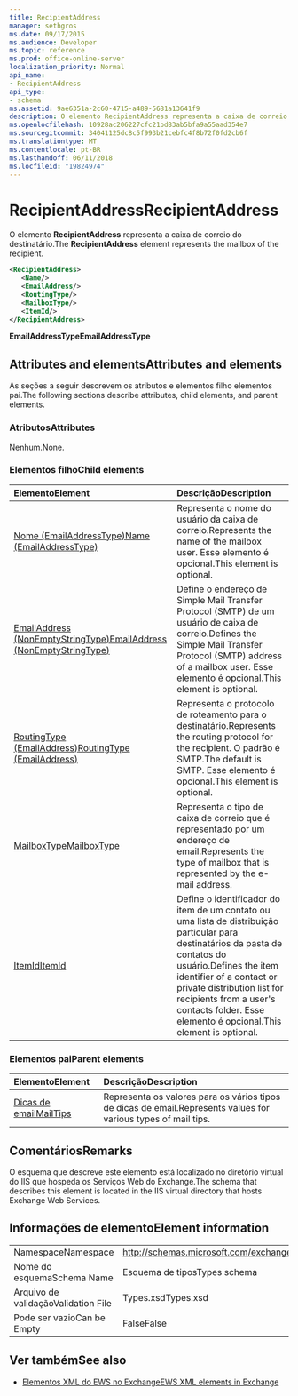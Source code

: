 ```yaml
---
title: RecipientAddress
manager: sethgros
ms.date: 09/17/2015
ms.audience: Developer
ms.topic: reference
ms.prod: office-online-server
localization_priority: Normal
api_name:
- RecipientAddress
api_type:
- schema
ms.assetid: 9ae6351a-2c60-4715-a489-5681a13641f9
description: O elemento RecipientAddress representa a caixa de correio do destinatário.
ms.openlocfilehash: 10928ac206227cfc21bd83ab5bfa9a55aad354e7
ms.sourcegitcommit: 34041125dc8c5f993b21cebfc4f8b72f0fd2cb6f
ms.translationtype: MT
ms.contentlocale: pt-BR
ms.lasthandoff: 06/11/2018
ms.locfileid: "19824974"
---
```

# <a name="recipientaddress"></a><span data-ttu-id="8e41d-103">RecipientAddress</span><span class="sxs-lookup"><span data-stu-id="8e41d-103">RecipientAddress</span></span>

<span data-ttu-id="8e41d-104">O elemento **RecipientAddress** representa a caixa de correio do destinatário.</span><span class="sxs-lookup"><span data-stu-id="8e41d-104">The **RecipientAddress** element represents the mailbox of the recipient.</span></span> 
  
```xml
<RecipientAddress>
   <Name/>
   <EmailAddress/>
   <RoutingType/>
   <MailboxType/>
   <ItemId/>
</RecipientAddress>
```

 <span data-ttu-id="8e41d-105">**EmailAddressType**</span><span class="sxs-lookup"><span data-stu-id="8e41d-105">**EmailAddressType**</span></span>
## <a name="attributes-and-elements"></a><span data-ttu-id="8e41d-106">Attributes and elements</span><span class="sxs-lookup"><span data-stu-id="8e41d-106">Attributes and elements</span></span>

<span data-ttu-id="8e41d-107">As seções a seguir descrevem os atributos e elementos filho elementos pai.</span><span class="sxs-lookup"><span data-stu-id="8e41d-107">The following sections describe attributes, child elements, and parent elements.</span></span>
  
### <a name="attributes"></a><span data-ttu-id="8e41d-108">Atributos</span><span class="sxs-lookup"><span data-stu-id="8e41d-108">Attributes</span></span>

<span data-ttu-id="8e41d-109">Nenhum.</span><span class="sxs-lookup"><span data-stu-id="8e41d-109">None.</span></span>
  
### <a name="child-elements"></a><span data-ttu-id="8e41d-110">Elementos filho</span><span class="sxs-lookup"><span data-stu-id="8e41d-110">Child elements</span></span>

|<span data-ttu-id="8e41d-111">**Elemento**</span><span class="sxs-lookup"><span data-stu-id="8e41d-111">**Element**</span></span>|<span data-ttu-id="8e41d-112">**Descrição**</span><span class="sxs-lookup"><span data-stu-id="8e41d-112">**Description**</span></span>|
|:-----|:-----|
|[<span data-ttu-id="8e41d-113">Nome (EmailAddressType)</span><span class="sxs-lookup"><span data-stu-id="8e41d-113">Name (EmailAddressType)</span></span>](name-emailaddresstype.md) <br/> |<span data-ttu-id="8e41d-114">Representa o nome do usuário da caixa de correio.</span><span class="sxs-lookup"><span data-stu-id="8e41d-114">Represents the name of the mailbox user.</span></span> <span data-ttu-id="8e41d-115">Esse elemento é opcional.</span><span class="sxs-lookup"><span data-stu-id="8e41d-115">This element is optional.</span></span>  <br/> |
|[<span data-ttu-id="8e41d-116">EmailAddress (NonEmptyStringType)</span><span class="sxs-lookup"><span data-stu-id="8e41d-116">EmailAddress (NonEmptyStringType)</span></span>](emailaddress-nonemptystringtype.md) <br/> |<span data-ttu-id="8e41d-117">Define o endereço de Simple Mail Transfer Protocol (SMTP) de um usuário de caixa de correio.</span><span class="sxs-lookup"><span data-stu-id="8e41d-117">Defines the Simple Mail Transfer Protocol (SMTP) address of a mailbox user.</span></span> <span data-ttu-id="8e41d-118">Esse elemento é opcional.</span><span class="sxs-lookup"><span data-stu-id="8e41d-118">This element is optional.</span></span>  <br/> |
|[<span data-ttu-id="8e41d-119">RoutingType (EmailAddress)</span><span class="sxs-lookup"><span data-stu-id="8e41d-119">RoutingType (EmailAddress)</span></span>](routingtype-emailaddress.md) <br/> |<span data-ttu-id="8e41d-120">Representa o protocolo de roteamento para o destinatário.</span><span class="sxs-lookup"><span data-stu-id="8e41d-120">Represents the routing protocol for the recipient.</span></span> <span data-ttu-id="8e41d-121">O padrão é SMTP.</span><span class="sxs-lookup"><span data-stu-id="8e41d-121">The default is SMTP.</span></span> <span data-ttu-id="8e41d-122">Esse elemento é opcional.</span><span class="sxs-lookup"><span data-stu-id="8e41d-122">This element is optional.</span></span>  <br/> |
|[<span data-ttu-id="8e41d-123">MailboxType</span><span class="sxs-lookup"><span data-stu-id="8e41d-123">MailboxType</span></span>](mailboxtype.md) <br/> |<span data-ttu-id="8e41d-124">Representa o tipo de caixa de correio que é representado por um endereço de email.</span><span class="sxs-lookup"><span data-stu-id="8e41d-124">Represents the type of mailbox that is represented by the e-mail address.</span></span>  <br/> |
|[<span data-ttu-id="8e41d-125">ItemId</span><span class="sxs-lookup"><span data-stu-id="8e41d-125">ItemId</span></span>](itemid.md) <br/> |<span data-ttu-id="8e41d-126">Define o identificador do item de um contato ou uma lista de distribuição particular para destinatários da pasta de contatos do usuário.</span><span class="sxs-lookup"><span data-stu-id="8e41d-126">Defines the item identifier of a contact or private distribution list for recipients from a user's contacts folder.</span></span> <span data-ttu-id="8e41d-127">Esse elemento é opcional.</span><span class="sxs-lookup"><span data-stu-id="8e41d-127">This element is optional.</span></span>  <br/> |
   
### <a name="parent-elements"></a><span data-ttu-id="8e41d-128">Elementos pai</span><span class="sxs-lookup"><span data-stu-id="8e41d-128">Parent elements</span></span>

|<span data-ttu-id="8e41d-129">**Elemento**</span><span class="sxs-lookup"><span data-stu-id="8e41d-129">**Element**</span></span>|<span data-ttu-id="8e41d-130">**Descrição**</span><span class="sxs-lookup"><span data-stu-id="8e41d-130">**Description**</span></span>|
|:-----|:-----|
|[<span data-ttu-id="8e41d-131">Dicas de email</span><span class="sxs-lookup"><span data-stu-id="8e41d-131">MailTips</span></span>](mailtips.md) <br/> |<span data-ttu-id="8e41d-132">Representa os valores para os vários tipos de dicas de email.</span><span class="sxs-lookup"><span data-stu-id="8e41d-132">Represents values for various types of mail tips.</span></span>  <br/> |
   
## <a name="remarks"></a><span data-ttu-id="8e41d-133">Comentários</span><span class="sxs-lookup"><span data-stu-id="8e41d-133">Remarks</span></span>

<span data-ttu-id="8e41d-134">O esquema que descreve este elemento está localizado no diretório virtual do IIS que hospeda os Serviços Web do Exchange.</span><span class="sxs-lookup"><span data-stu-id="8e41d-134">The schema that describes this element is located in the IIS virtual directory that hosts Exchange Web Services.</span></span>
  
## <a name="element-information"></a><span data-ttu-id="8e41d-135">Informações de elemento</span><span class="sxs-lookup"><span data-stu-id="8e41d-135">Element information</span></span>

|||
|:-----|:-----|
|<span data-ttu-id="8e41d-136">Namespace</span><span class="sxs-lookup"><span data-stu-id="8e41d-136">Namespace</span></span>  <br/> |http://schemas.microsoft.com/exchange/services/2006/types  <br/> |
|<span data-ttu-id="8e41d-137">Nome do esquema</span><span class="sxs-lookup"><span data-stu-id="8e41d-137">Schema Name</span></span>  <br/> |<span data-ttu-id="8e41d-138">Esquema de tipos</span><span class="sxs-lookup"><span data-stu-id="8e41d-138">Types schema</span></span>  <br/> |
|<span data-ttu-id="8e41d-139">Arquivo de validação</span><span class="sxs-lookup"><span data-stu-id="8e41d-139">Validation File</span></span>  <br/> |<span data-ttu-id="8e41d-140">Types.xsd</span><span class="sxs-lookup"><span data-stu-id="8e41d-140">Types.xsd</span></span>  <br/> |
|<span data-ttu-id="8e41d-141">Pode ser vazio</span><span class="sxs-lookup"><span data-stu-id="8e41d-141">Can be Empty</span></span>  <br/> |<span data-ttu-id="8e41d-142">False</span><span class="sxs-lookup"><span data-stu-id="8e41d-142">False</span></span>  <br/> |
   
## <a name="see-also"></a><span data-ttu-id="8e41d-143">Ver também</span><span class="sxs-lookup"><span data-stu-id="8e41d-143">See also</span></span>



- [<span data-ttu-id="8e41d-144">Elementos XML do EWS no Exchange</span><span class="sxs-lookup"><span data-stu-id="8e41d-144">EWS XML elements in Exchange</span></span>](ews-xml-elements-in-exchange.md)

